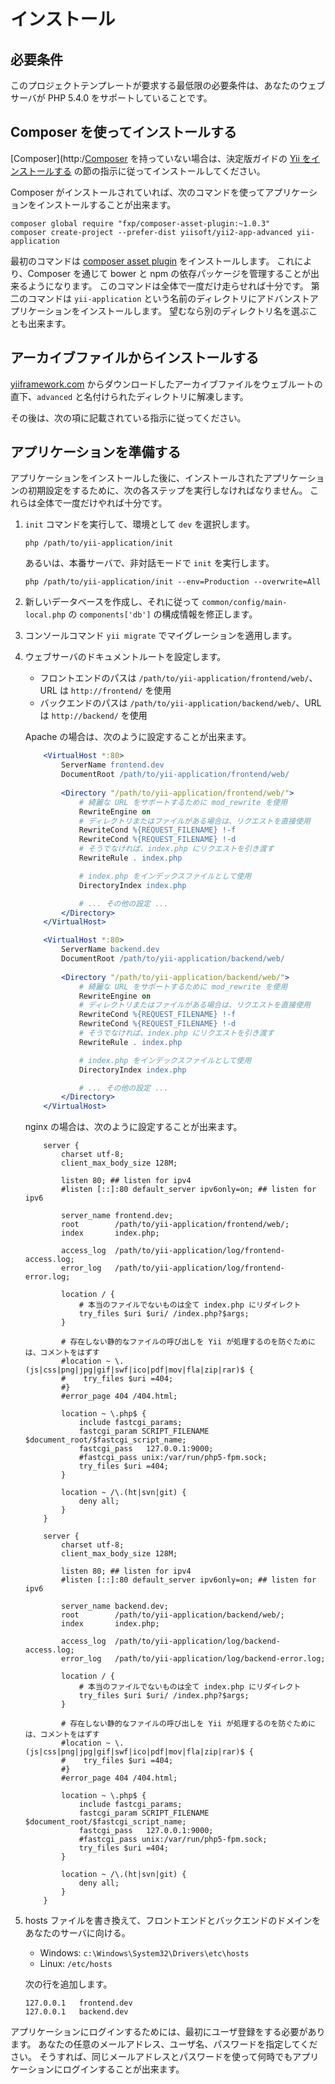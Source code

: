 インストール
============

## 必要条件

このプロジェクトテンプレートが要求する最低限の必要条件は、あなたのウェブサーバが PHP 5.4.0 をサポートしていることです。

## Composer を使ってインストールする

[Composer](http:/[Composer](http://getcomposer.org/) を持っていない場合は、決定版ガイドの [Yii をインストールする](https://github.com/yiisoft/yii2/blob/master/docs/guide-ja/start-installation.md#installing-via-composer) の節の指示に従ってインストールしてください。

Composer がインストールされていれば、次のコマンドを使ってアプリケーションをインストールすることが出来ます。

    composer global require "fxp/composer-asset-plugin:~1.0.3"
    composer create-project --prefer-dist yiisoft/yii2-app-advanced yii-application

最初のコマンドは [composer asset plugin](https://github.com/francoispluchino/composer-asset-plugin/) をインストールします。
これにより、Composer を通じて bower と npm の依存パッケージを管理することが出来るようになります。
このコマンドは全体で一度だけ走らせれば十分です。
第二のコマンドは `yii-application` という名前のディレクトリにアドバンストアプリケーションをインストールします。
望むなら別のディレクトリ名を選ぶことも出来ます。


## アーカイブファイルからインストールする

[yiiframework.com](http://www.yiiframework.com/download/) からダウンロードしたアーカイブファイルをウェブルートの直下、`advanced` と名付けられたディレクトリに解凍します。

その後は、次の項に記載されている指示に従ってください。


## アプリケーションを準備する

アプリケーションをインストールした後に、インストールされたアプリケーションの初期設定をするために、次の各ステップを実行しなければなりません。
これらは全体で一度だけやれば十分です。

1. `init` コマンドを実行して、環境として `dev` を選択します。

   ```
   php /path/to/yii-application/init
   ```

   あるいは、本番サーバで、非対話モードで `init` を実行します。

   ```
   php /path/to/yii-application/init --env=Production --overwrite=All
   ```

2. 新しいデータベースを作成し、それに従って `common/config/main-local.php` の `components['db']` の構成情報を修正します。

3. コンソールコマンド `yii migrate` でマイグレーションを適用します。

4. ウェブサーバのドキュメントルートを設定します。

   - フロントエンドのパスは `/path/to/yii-application/frontend/web/`、URL は `http://frontend/` を使用
   - バックエンドのパスは `/path/to/yii-application/backend/web/`、URL は `http://backend/` を使用

   Apache の場合は、次のように設定することが出来ます。

   ```apache
       <VirtualHost *:80>
           ServerName frontend.dev
           DocumentRoot /path/to/yii-application/frontend/web/
           
           <Directory "/path/to/yii-application/frontend/web/">
               # 綺麗な URL をサポートするために mod_rewrite を使用
               RewriteEngine on
               # ディレクトリまたはファイルがある場合は、リクエストを直接使用
               RewriteCond %{REQUEST_FILENAME} !-f
               RewriteCond %{REQUEST_FILENAME} !-d
               # そうでなければ、index.php にリクエストを引き渡す
               RewriteRule . index.php

               # index.php をインデックスファイルとして使用
               DirectoryIndex index.php

               # ... その他の設定 ...
           </Directory>
       </VirtualHost>

       <VirtualHost *:80>
           ServerName backend.dev
           DocumentRoot /path/to/yii-application/backend/web/
           
           <Directory "/path/to/yii-application/backend/web/">
               # 綺麗な URL をサポートするために mod_rewrite を使用
               RewriteEngine on
               # ディレクトリまたはファイルがある場合は、リクエストを直接使用
               RewriteCond %{REQUEST_FILENAME} !-f
               RewriteCond %{REQUEST_FILENAME} !-d
               # そうでなければ、index.php にリクエストを引き渡す
               RewriteRule . index.php

               # index.php をインデックスファイルとして使用
               DirectoryIndex index.php

               # ... その他の設定 ...
           </Directory>
       </VirtualHost>
   ```

   nginx の場合は、次のように設定することが出来ます。

   ```nginx
       server {
           charset utf-8;
           client_max_body_size 128M;
       
           listen 80; ## listen for ipv4
           #listen [::]:80 default_server ipv6only=on; ## listen for ipv6
       
           server_name frontend.dev;
           root        /path/to/yii-application/frontend/web/;
           index       index.php;
       
           access_log  /path/to/yii-application/log/frontend-access.log;
           error_log   /path/to/yii-application/log/frontend-error.log;
       
           location / {
               # 本当のファイルでないものは全て index.php にリダイレクト
               try_files $uri $uri/ /index.php?$args;
           }
       
           # 存在しない静的なファイルの呼び出しを Yii が処理するのを防ぐためには、コメントをはずす
           #location ~ \.(js|css|png|jpg|gif|swf|ico|pdf|mov|fla|zip|rar)$ {
           #    try_files $uri =404;
           #}
           #error_page 404 /404.html;
       
           location ~ \.php$ {
               include fastcgi_params;
               fastcgi_param SCRIPT_FILENAME $document_root/$fastcgi_script_name;
               fastcgi_pass   127.0.0.1:9000;
               #fastcgi_pass unix:/var/run/php5-fpm.sock;
               try_files $uri =404;
           }
       
           location ~ /\.(ht|svn|git) {
               deny all;
           }
       }
       
       server {
           charset utf-8;
           client_max_body_size 128M;
       
           listen 80; ## listen for ipv4
           #listen [::]:80 default_server ipv6only=on; ## listen for ipv6
       
           server_name backend.dev;
           root        /path/to/yii-application/backend/web/;
           index       index.php;
       
           access_log  /path/to/yii-application/log/backend-access.log;
           error_log   /path/to/yii-application/log/backend-error.log;
       
           location / {
               # 本当のファイルでないものは全て index.php にリダイレクト
               try_files $uri $uri/ /index.php?$args;
           }
       
           # 存在しない静的なファイルの呼び出しを Yii が処理するのを防ぐためには、コメントをはずす
           #location ~ \.(js|css|png|jpg|gif|swf|ico|pdf|mov|fla|zip|rar)$ {
           #    try_files $uri =404;
           #}
           #error_page 404 /404.html;
       
           location ~ \.php$ {
               include fastcgi_params;
               fastcgi_param SCRIPT_FILENAME $document_root/$fastcgi_script_name;
               fastcgi_pass   127.0.0.1:9000;
               #fastcgi_pass unix:/var/run/php5-fpm.sock;
               try_files $uri =404;
           }
       
           location ~ /\.(ht|svn|git) {
               deny all;
           }
       }
   ```

5. hosts ファイルを書き換えて、フロントエンドとバックエンドのドメインをあなたのサーバに向ける。

   - Windows: `c:\Windows\System32\Drivers\etc\hosts`
   - Linux: `/etc/hosts`

   次の行を追加します。

   ```
   127.0.0.1   frontend.dev
   127.0.0.1   backend.dev
   ```


アプリケーションにログインするためには、最初にユーザ登録をする必要があります。
あなたの任意のメールアドレス、ユーザ名、パスワードを指定してください。
そうすれば、同じメールアドレスとパスワードを使って何時でもアプリケーションにログインすることが出来ます。
